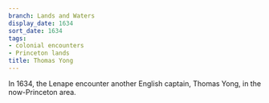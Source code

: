 ```yaml
---
branch: Lands and Waters
display_date: 1634
sort_date: 1634
tags:
- colonial encounters
- Princeton lands
title: Thomas Yong
---
```


In 1634, the Lenape encounter another English captain, Thomas Yong, in the now-Princeton area.